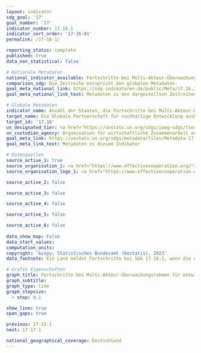 ```yaml
---
layout: indicator    
sdg_goal: '17'    
goal_number: '17'    
indicator_number: 17.16.1    
indicator_sort_order: '17-16-01'    
permalink: /17-16-1/    

reporting_status: complete    
published: true    
data_non_statistical: false    

# Nationale Metadaten    
national_indicator_available: Fortschritte bei Multi-Akteur-Überwachungsrahmen für entwicklungspolitische Wirksamkeit    
comparison_sdg: Die Zeitreihe entspricht den globalen Metadaten.    
goal_meta_national_link: https://sdg-indikatoren.de/public/Meta/17.16.1.pdf
goal_meta_national_link_text: Metadaten zu den dargestellten Zeitreihen    

# Globale Metadaten    
indicator_name: Anzahl der Staaten, die Fortschritte bei Multi-Akteur-Überwachungsrahmen für entwicklungspolitische Wirksamkeit berichten, die das Erreichen der Ziele für nachhaltige Entwicklung unterstützen    
target_name: Die Globale Partnerschaft für nachhaltige Entwicklung ausbauen, ergänzt durch Multi-Akteur-Partnerschaften zur Mobilisierung und zum Austausch von Wissen, Fachkenntnissen, Technologie und finanziellen Ressourcen, um die Erreichung der Ziele für nachhaltige Entwicklung in allen Ländern und insbesondere in den Entwicklungsländern zu unterstützen    
target_id: '17.16'    
un_designated_tier: <a href='https://unstats.un.org/sdgs/iaeg-sdgs/tier-classification/' title='Klicken Sie hier um weitere Informationen zur UN-Tier-Klassifikation zu erhalten.'  target='_blank'>Tier II</a>    
un_custodian_agency: Organisation für wirtschaftliche Zusammenarbeit und Entwicklung (OECD)<br>Entwicklungsprogramm der Vereinten Nationen (UNDP)    
goal_meta_link: https://unstats.un.org/sdgs/metadata/files/Metadata-17-16-01.pdf    
goal_meta_link_text: Metadaten zu diesem Indikator        

# Datenquellen
source_active_1: true
source_organisation_1: <a href="https://www.effectivecooperation.org/"> Globale Partnerschaft für eine effektive Entwicklungszusammenarbeit </a>
source_organisation_logo_1: <a href="https://www.effectivecooperation.org/"><img src="https://g205sdgs.github.io/sdg-indicators/public/OrgImgDe/global.png" alt="Logo global" style="height:60px; width:148px"/></a>

source_active_2: false

source_active_3: false

source_active_4: false

source_active_5: false

source_active_6: false
    
data_show_map: False    
data_start_values:     
computation_units:     
copyright: '&copy; Statistisches Bundesamt (Destatis), 2023'    
data_footnote: Ein Land meldet Fortschritte bei SDG 17.16.1, wenn die Anzahl der Indikatoren, die einen positiven Trend aufweisen, höher ist als die Anzahl der Indikatoren, die einen negativen Trend aufweisen, wie in den Monitoring-Runden der Globalen Partnerschaft berichtet.    

# Grafik Eigenschaften    
graph_title: Fortschritte bei Multi-Akteur-Überwachungsrahmen für entwicklungspolitische Wirksamkeit
graph_subtitle:     
graph_type: line
graph_stepsize: 
  - step: 0.1    

show_line: true
span_gaps: true    

previous: 17-15-1    
next: 17-17-1    

national_geographical_coverage: Deutschland    
---
```


<span></span>